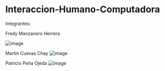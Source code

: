 # Interaccion-Humano-Computadora


Integrantes:

Fredy Manzanero Herrera

![image](https://user-images.githubusercontent.com/72423402/214990665-f6b03e6b-1a45-4b8f-9c91-4b9b1d9e8b79.png)

Martin Cuevas Chay
![image](https://user-images.githubusercontent.com/72423402/214990914-682aeb54-6d70-4f57-8b7d-ee24e229af47.png)

Patricio Peña Ojeda
![image](https://user-images.githubusercontent.com/72423402/214990846-61f5d194-6597-4b57-b5e9-e6079ecbeac4.png)

